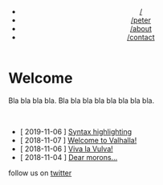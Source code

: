 <link rel="stylesheet" type="text/css" href="/jekyll-theme-console/assets/main-dark.css"></head>
<body>
    <div class="container"><header>
  <div class="menu">
    <ul><li><a href="/jekyll-theme-console/">/</a></li><li><a href="/jekyll-theme-console/peter">/peter</a></li><li><a href="/jekyll-theme-console/about/">/about</a></li><li><a href="/jekyll-theme-console/contact">/contact</a></li></ul>
  </div>
</header>
<main>
      <h1 id="welcome">Welcome</h1>

<p>Bla bla bla bla. Bla bla bla bla bla bla bla bla.</p>

  <br />  <!-- add line break if there is any content --><ul><li>[ 2019-11-06 ] <a href="/jekyll-theme-console/2019/11/06/syntax-highlighting.html">Syntax highlighting</a>
    </li><li>[ 2018-11-07 ] <a href="/jekyll-theme-console/2018/11/07/welcome-to-valhalla.html">Welcome to Valhalla!</a>
    </li><li>[ 2018-11-06 ] <a href="/jekyll-theme-console/2018/11/06/viva-la-vulva.html">Viva la Vulva!</a>
    </li><li>[ 2018-11-04 ] <a href="/jekyll-theme-console/2018/11/04/dear-morons.html">Dear morons...</a>
    </li></ul>
    </main><footer>
  follow us on <a href="https://twitter.com/">twitter</a>
</footer>
</div>
  </body>
